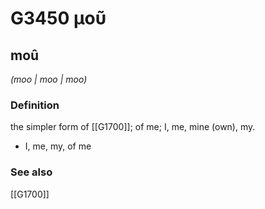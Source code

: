 # G3450 μοῦ

## moû

_(moo | moo | moo)_

### Definition

the simpler form of [[G1700]]; of me; I, me, mine (own), my.

- I, me, my, of me

### See also

[[G1700]]

